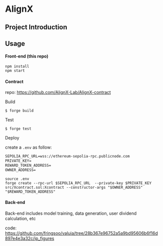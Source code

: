 # AlignX

## Project Introduction

## Usage

#### Front-end (this repo)

```
npm install
npm start
```

#### Contract 

repo: <https://github.com/AlignX-Lab/AlignX-contract>

Build

```shell
$ forge build
```

Test

```shell
$ forge test
```

Deploy

create a `.env` as follow:

```txt
SEPOLIA_RPC_URL=wss://ethereum-sepolia-rpc.publicnode.com
PRIVATE_KEY=
REWARD_TOKEN_ADDRESS=
OWNER_ADDRESS=
```

```shell
source .env
forge create --rpc-url $SEPOLIA_RPC_URL  --private-key $PRIVATE_KEY  src/Xcontract.sol:Xcontract --constructor-args "$OWNER_ADDRESS" "$REWARD_TOKEN_ADDRESS"
```

#### Back-end

Back-end includes model training, data generation, user dividend calculation, etc

code: <https://github.com/fringsoo/valuia/tree/28b367e96752a5a9bd95606b6f16d897e4e3a32c/ip_figures>


